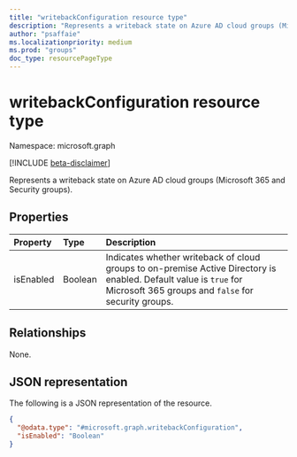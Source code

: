 ```yaml
---
title: "writebackConfiguration resource type"
description: "Represents a writeback state on Azure AD cloud groups (Microsoft 365 and security groups)."
author: "psaffaie"
ms.localizationpriority: medium
ms.prod: "groups"
doc_type: resourcePageType
---
```


# writebackConfiguration resource type

Namespace: microsoft.graph

[!INCLUDE [beta-disclaimer](../../includes/beta-disclaimer.md)]

Represents a writeback state on Azure AD cloud groups (Microsoft 365 and Security groups).

## Properties
|Property|Type|Description|
|:---|:---|:---|
|isEnabled|Boolean|Indicates whether writeback of cloud groups to on-premise Active Directory is enabled. Default value is `true` for Microsoft 365 groups and `false` for security groups.|

## Relationships
None.

## JSON representation
The following is a JSON representation of the resource.
<!-- {
  "blockType": "resource",
  "@odata.type": "microsoft.graph.writebackConfiguration"
}
-->
``` json
{
  "@odata.type": "#microsoft.graph.writebackConfiguration",
  "isEnabled": "Boolean"
}
```

